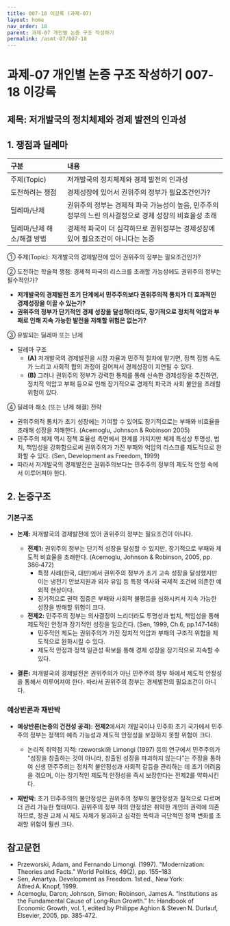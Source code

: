 ```yaml
---
title: 007-18 이강록 (과제-07)
layout: home
nav_order: 18
parent: 과제-07 개인별 논증 구조 작성하기
permalink: /asmt-07/007-18
---
```


# 과제-07 개인별 논증 구조 작성하기 007-18 이강록

## 제목: 저개발국의 정치체제와 경제 발전의 인과성  

## 1. 쟁점과 딜레마

| 구분 | 내용 |
|:---|:---|
| 주제(Topic) | 저개발국의 정치체제와 경제 발전의 인과성 |
| 도전하려는 쟁점 | 경제성장에 있어서 권위주의 정부가 필요조건인가? |
| 딜레마/난제 | 권위주의 정부는 경제적 파국 가능성이 높음, 민주주의 정부의 느린 의사결정으로 경제 성장의 비효율성 초래 |
| 딜레마/난제 해소/해결 방법 | 경제적 파국이 더 심각하므로 권위정부는 경제성장에 있어 필요조건이 아니다는 논증 |

① 주제(Topic): 저개발국의 경제발전에 있어 권위주의 정부는 필요조건인가?

② 도전하는 학술적 쟁점: 경제적 파국의 리스크를 초래할 가능성에도 권위주의 정부는 필수적인가?

- **저개발국의 경제발전 초기 단계에서 민주주의보다 권위주의적 통치가 더 효과적인 경제성장을 이끌 수 있는가?**  
- **권위주의 정부가 단기적인 경제 성장을 달성하더라도, 장기적으로 정치적 억압과 부패로 인해 지속 가능한 발전을 저해할 위험은 없는가?**  

③ 유발되는 딜레마 또는 난제

- 딜레마 구조
  - **(A)** 저개발국의 경제발전을 시장 자율과 민주적 절차에 맡기면, 정책 집행 속도가 느리고 사회적 합의 과정이 길어져서 경제성장이 지연될 수 있다.
  - **(B)** 그러나 권위주의 정부가 강력한 통제를 통해 신속한 경제성장을 추진하면, 정치적 억압고 부패 등으로 인해 장기적으로 경제적 파국과 사회 불안을 초래할 위험이 있다.

④ 딜레마 해소 (또는 난제 해결) 전략

- 권위주의적 통치가 초기 성장에는 기여할 수 있어도 장기적으로는 부패와 비효율을 초래해 성장을 저해한다. (Acemoglu, Johnson & Robinson 2005)
- 민주주의 체제 역시 정책 효율성 측면에서 한계를 가지지만 체제 특성상 투명성, 법치, 책임성을 강화함으로써 권위주의가 가진 부패와 억압의 리스크를 제도적으로 완화할 수 있다. (Sen, Development as Freedom, 1999)
- 따라서 저개발국의 경제발전은 권위주의보다는 민주주의 정부의 제도적 안정 속에서 이루어져야 한다.

## 2. 논증구조

### 기본구조

- **논제:** 저개발국의 경제발전에 있어 권위주의 정부는 필요조건이 아니다.
  - **전제1:** 권위주의 정부는 단기적 성장을 달성할 수 있지만, 장기적으로 부패와 제도적 비효율을 초래한다. (Acemoglu, Johnson & Robinson, 2005, pp. 386‑472)
    - 특정 사례(한국, 대만)에서 권위주의 정부가 초기 고속 성장을 달성했지만 이는 냉전기 안보지원과 외자 유입 등 특정 역사와 국제적 조건에 의존한 예외적 현상이다.
	- 장기적으로 권력 집중은 부패와 사회적 불평등을 심화시켜서 지속 가능한 성장을 방해할 위험이 크다.
  - **전제2:** 민주주의 정부는 의사결정이 느리더라도 투명성과 법치, 책임성을 통해 제도적인 안정과 장기적인 성장을 일으킨다. (Sen, 1999, Ch.6, pp.147‑148)
    - 민주적인 제도는 권위주의가 가진 정치적 억압과 부패의 구조적 위험을 제도적으로 완화시킬 수 있다.
    - 제도적 안정과 정책 일관성 확보를 통해 경제 성장을 장기적으로 지속할 수 있다.
  
- **결론:** 저개발국의 경제발전은 권위주의가 아닌 민주주의 정부 하에서 제도적 안정성을 통해서 이루어져야 한다. 따라서 권위주의 정부는 경제발전의 필요조건이 아니다.

### 예상반론과 재반박

- **예상반론(논증의 건전성 공격):** **전제2**에서저 개발국이나 민주화 초기 국가에서 민주주의 정부는 정책의 예측 가능성과 제도적 안정성을 보장하지 못할 위험이 크다.
  - 논리적 취약점 지적: rzeworski와 Limongi (1997) 등의 연구에서 민주주의가 "성장을 창출하는 것이 아니라, 창출된 성장을 파괴하지 않는다"는 주장을 통하여 신생 민주주의는 정치적 불안정성과 사회적 갈등을 관리하는 데 초기 어려움을 겪으며, 이는 장기적인 제도적 안정성을 즉시 보장한다는 전제2를 약화시킨다.

- **재반박:** 초기 민주주의의 불안정성은 권위주의 정부의 불안정성과 질적으로 다르며 더 관리 가능한 형태이다. 권위주의 정부 하의 안정성은 취약한 개인의 권력에 의존하므로, 정권 교체 시 제도 자체가 붕괴하고 심각한 폭력과 극단적인 정책 변화를 초래할 위험이 훨씬 크다.

## 참고문헌

- Przeworski, Adam, and Fernando Limongi. (1997). "Modernization: Theories and Facts." World Politics, 49(2), pp. 155–183
- Sen, Amartya. Development as Freedom. 1st ed., New York: Alfred A. Knopf, 1999.
- Acemoglu, Daron; Johnson, Simon; Robinson, James A. “Institutions as the Fundamental Cause of Long‑Run Growth.” In: Handbook of Economic Growth, vol. 1, edited by Philippe Aghion & Steven N. Durlauf, Elsevier, 2005, pp. 385‑472.